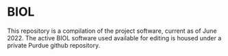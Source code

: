 # BIOL

This repository is a compilation of the project software, current as of June 2022. 
The active BIOL software used available for editing is housed under a private Purdue github repository. 

